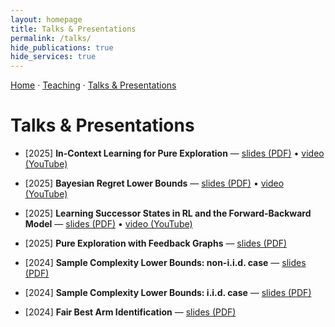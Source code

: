 ```yaml
---
layout: homepage
title: Talks & Presentations
permalink: /talks/
hide_publications: true
hide_services: true
---
```


<nav class="subnav"><a href="/">Home</a> · <a href="/teaching/">Teaching</a> · <a href="/talks/">Talks & Presentations</a></nav>

# Talks & Presentations


- [2025] **In-Context Learning for Pure Exploration** — [slides (PDF)](/assets/files/2025_10_in_context_learning_for_pure_exploration.pdf) • [video (YouTube)](https://youtu.be/OZszXWi2u-U)


- [2025] **Bayesian Regret Lower Bounds** — [slides (PDF)](/assets/files/2025_06_bayesian_regret.pdf) • [video (YouTube)](https://youtu.be/fR-qPUXF9Pc)

- [2025] **Learning Successor States in RL and the Forward-Backward Model** — [slides (PDF)](/assets/files/2025_03_forward_backward.pdf) • [video (YouTube)](https://www.youtube.com/watch?v=_W7aCpiq0KE)

- [2025] **Pure Exploration with Feedback Graphs** — [slides (PDF)](/assets/files/2025_pure_exploration_with_feedback_graphs.pdf)

- [2024] **Sample Complexity Lower Bounds: non-i.i.d. case** — [slides (PDF)](/assets/files/2024_lower_bounds_noniid.pdf)

- [2024] **Sample Complexity Lower Bounds: i.i.d. case** — [slides (PDF)](/assets/files/2024_lower_bounds_iid.pdf)

- [2024] **Fair Best Arm Identification** — [slides (PDF)](/assets/files/2024_fair_bai.pdf)
